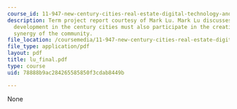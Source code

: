 ```yaml
---
course_id: 11-947-new-century-cities-real-estate-digital-technology-and-design-fall-2004
description: Term project report courtesy of Mark Lu. Mark Lu discusses on how residential
  development in the century cities must also participate in the creative energy and
  synergy of the community.
file_location: /coursemedia/11-947-new-century-cities-real-estate-digital-technology-and-design-fall-2004/78888b9ac284265585850f3cdab8449b_lu_final.pdf
file_type: application/pdf
layout: pdf
title: lu_final.pdf
type: course
uid: 78888b9ac284265585850f3cdab8449b

---
```

None